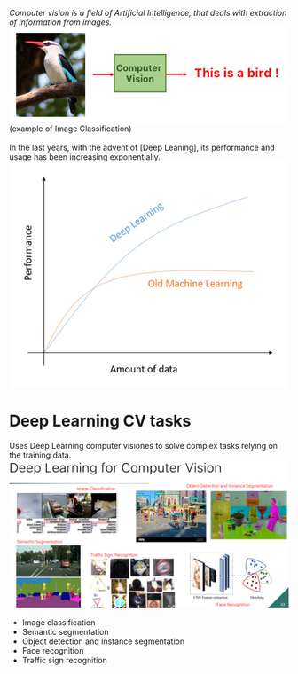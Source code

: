 _Computer vision is a field of Artificial Intelligence, that deals with extraction of information from images._<br>
![](../img/pasted-image-20230301155450.png) (example of Image Classification)<br>
<br>
In the last years, with the advent of [Deep Leaning], its performance and usage has been increasing exponentially.<br>
![](../img/pasted-image-20230301155646.png)<br>
# Deep Learning CV tasks<br>
Uses Deep Learning computer visiones to solve complex tasks relying on the training data.<br>
![](../img/pasted-image-20230301155727.png)<br>
- Image classification<br>
- Semantic segmentation<br>
- Object detection and Instance segmentation<br>
- Face recognition<br>
- Traffic sign recognition